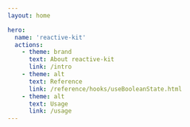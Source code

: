 ```yaml
---
layout: home

hero:
  name: 'reactive-kit'
  actions:
    - theme: brand
      text: About reactive-kit
      link: /intro
    - theme: alt
      text: Reference
      link: /reference/hooks/useBooleanState.html
    - theme: alt
      text: Usage
      link: /usage
---
```

